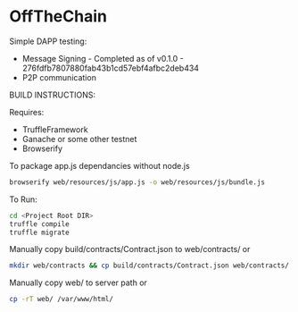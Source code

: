 # OffTheChain

Simple DAPP testing:
* Message Signing - Completed as of v0.1.0 - 276fdfb7807880fab43b1cd57ebf4afbc2deb434
* P2P communication

BUILD INSTRUCTIONS:

Requires:
* TruffleFramework
* Ganache or some other testnet
* Browserify

To package app.js dependancies without node.js
```bash
browserify web/resources/js/app.js -o web/resources/js/bundle.js
```

To Run:
```bash
cd <Project Root DIR>
truffle compile
truffle migrate
```
Manually copy build/contracts/Contract.json to web/contracts/
or
```bash
mkdir web/contracts && cp build/contracts/Contract.json web/contracts/
```
Manually copy web/ to server path
or
```bash
cp -rT web/ /var/www/html/
```
